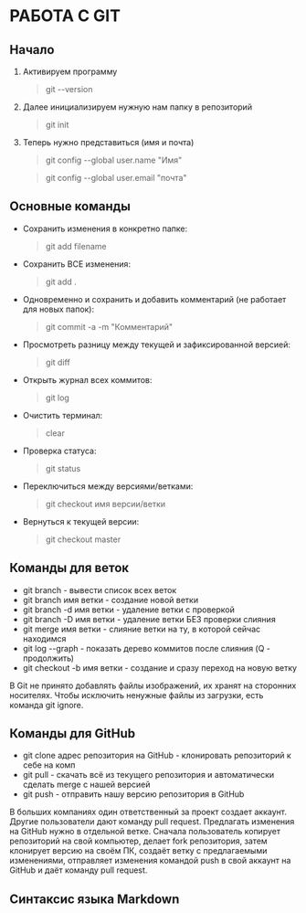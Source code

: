 # РАБОТА С GIT

## Начало

1. Активируем программу
    >git --version
2. Далее инициализируем нужную нам папку в репозиторий
    >git init
3. Теперь нужно представиться (имя и почта)
    >git config --global user.name "Имя"

    >git config --global user.email "почта"

## Основные команды

* Сохранить изменения в конкретно папке:
    >git add filename
* Сохранить ВСЕ изменения:
    >git add .
* Одновременно и сохранить и добавить комментарий (не работает для новых папок):
    >git commit -a -m "Комментарий"
* Просмотреть разницу между текущей и зафиксированной версией:
    >git diff
* Открыть журнал всех коммитов:
    >git log
* Очистить терминал:
    >clear
* Проверка статуса:
    >git status
* Переключиться между версиями/ветками:
    >git checkout имя версии/ветки
* Вернуться к текущей версии:
    >git checkout master

## Команды для веток

- git branch - вывести список всех веток
- git branch имя ветки - создание новой ветки
- git branch -d имя ветки - удаление ветки с проверкой
- git branch -D имя ветки - удаление ветки БЕЗ проверки слияния
- git merge имя ветки - слияние ветки на ту, в которой сейчас находимся
- git log --graph - показать дерево коммитов после слияния (Q - продолжить)
- git checkout -b имя ветки - создание и сразу переход на новую ветку

В Git не принято добавлять файлы
изображений, их хранят на сторонних
носителях. Чтобы исключить ненужные файлы
из загрузки, есть команда git ignore.

## Команды для GitHub

- git clone адрес репозитория на GitHub - клонировать репозиторий к себе на комп
- git pull - скачать всё из текущего репозитория и автоматически сделать merge с нашей версией
- git push - отправить нашу версию репозитория в GitHub

В больших компаниях один ответственный за проект создает аккаунт. Другие пользователи дают
команду pull request. Предлагать изменения на GitHub нужно в отдельной ветке. Сначала
пользователь копирует репозиторий на свой компьютер, делает fork репозитория, затем
клонирует версию на своём ПК, создаёт ветку с предлагаемыми изменениями, отправляет
изменения командой push в свой аккаунт на GitHub и даёт команду pull request. 

## Синтаксис языка Markdown
